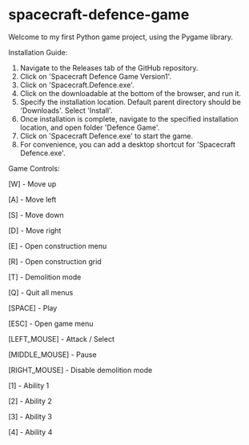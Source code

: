 # spacecraft-defence-game
Welcome to my first Python game project, using the Pygame library.

Installation Guide:
1. Navigate to the Releases tab of the GitHub repository.
2. Click on 'Spacecraft Defence Game Version1'.
3. Click on 'Spacecraft.Defence.exe'.
4. Click on the downloadable at the bottom of the browser, and run it.
5. Specify the installation location. Default parent directory should be 'Downloads'. Select 'Install'.
6. Once installation is complete, navigate to the specified installation location, and open folder 'Defence Game'.
7. Click on 'Spacecraft Defence.exe' to start the game.
8. For convenience, you can add a desktop shortcut for 'Spacecraft Defence.exe'.

Game Controls:

[W] - Move up

[A] - Move left

[S] - Move down

[D] - Move right

[E] - Open construction menu

[R] - Open construction grid

[T] - Demolition mode

[Q] - Quit all menus

[SPACE] - Play

[ESC] - Open game menu

[LEFT_MOUSE] - Attack / Select

[MIDDLE_MOUSE] - Pause

[RIGHT_MOUSE] - Disable demolition mode

[1] - Ability 1

[2] - Ability 2

[3] - Ability 3

[4] - Ability 4
